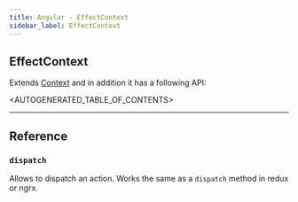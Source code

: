 ```yaml
---
title: Angular - EffectContext
sidebar_label: EffectContext
---
```


## EffectContext

Extends [Context](./context) and in addition it has a following API:

<AUTOGENERATED_TABLE_OF_CONTENTS>

---

## Reference

### `dispatch`

Allows to dispatch an action. Works the same as a `dispatch` method in redux or ngrx.
